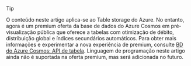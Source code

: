 > [!TIP]
> O conteúdo neste artigo aplica-se ao Table storage do Azure. No entanto, agora é um premium oferta da base de dados do Azure Cosmos em pré-visualização pública que oferece a tabelas com otimização de débito, distribuição global e índices secundários automáticos. Para obter mais informações e experimentar a nova experiência de premium, consulte [BD do Azure Cosmos: API de tabela](https://aka.ms/premiumtables). Linguagem de programação neste artigo ainda não é suportada na oferta premium, mas será adicionada no futuro.
>
